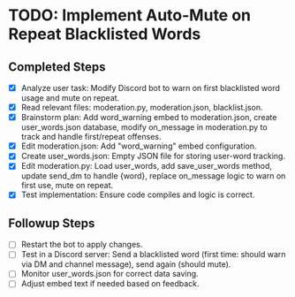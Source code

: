 # TODO: Implement Auto-Mute on Repeat Blacklisted Words

## Completed Steps
- [x] Analyze user task: Modify Discord bot to warn on first blacklisted word usage and mute on repeat.
- [x] Read relevant files: moderation.py, moderation.json, blacklist.json.
- [x] Brainstorm plan: Add word_warning embed to moderation.json, create user_words.json database, modify on_message in moderation.py to track and handle first/repeat offenses.
- [x] Edit moderation.json: Add "word_warning" embed configuration.
- [x] Create user_words.json: Empty JSON file for storing user-word tracking.
- [x] Edit moderation.py: Load user_words, add save_user_words method, update send_dm to handle {word}, replace on_message logic to warn on first use, mute on repeat.
- [x] Test implementation: Ensure code compiles and logic is correct.

## Followup Steps
- [ ] Restart the bot to apply changes.
- [ ] Test in a Discord server: Send a blacklisted word (first time: should warn via DM and channel message), send again (should mute).
- [ ] Monitor user_words.json for correct data saving.
- [ ] Adjust embed text if needed based on feedback.
